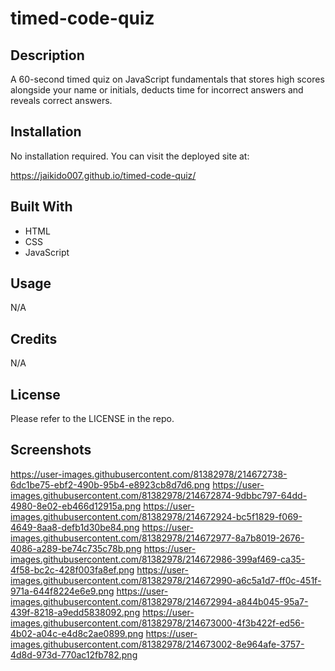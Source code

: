 # timed-code-quiz

## Description

A 60-second timed quiz on JavaScript fundamentals that stores high scores alongside your name or initials, deducts time for incorrect answers and reveals correct answers.

## Installation

No installation required.  You can visit the deployed site at:

https://jaikido007.github.io/timed-code-quiz/

## Built With

- HTML
- CSS
- JavaScript

## Usage

N/A

## Credits

N/A

## License

Please refer to the LICENSE in the repo.

## Screenshots

https://user-images.githubusercontent.com/81382978/214672738-6dc1be75-ebf2-490b-95b4-e8923cb8d7d6.png
https://user-images.githubusercontent.com/81382978/214672874-9dbbc797-64dd-4980-8e02-eb466d12915a.png
https://user-images.githubusercontent.com/81382978/214672924-bc5f1829-f069-4649-8aa8-defb1d30be84.png
https://user-images.githubusercontent.com/81382978/214672977-8a7b8019-2676-4086-a289-be74c735c78b.png
https://user-images.githubusercontent.com/81382978/214672986-399af469-ca35-4f58-bc2c-428f003fa8ef.png
https://user-images.githubusercontent.com/81382978/214672990-a6c5a1d7-ff0c-451f-971a-644f8224e6e9.png
https://user-images.githubusercontent.com/81382978/214672994-a844b045-95a7-439f-8218-a9edd5838092.png
https://user-images.githubusercontent.com/81382978/214673000-4f3b422f-ed56-4b02-a04c-e4d8c2ae0899.png
https://user-images.githubusercontent.com/81382978/214673002-8e964afe-3757-4d8d-973d-770ac12fb782.png
